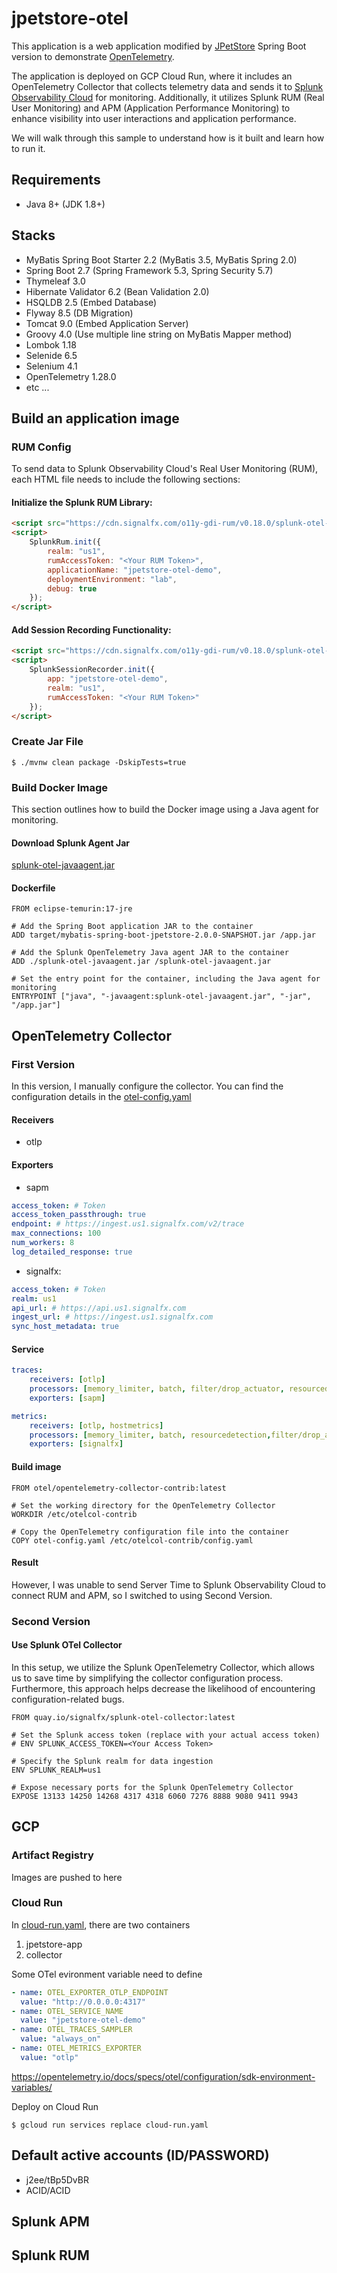 # jpetstore-otel

This application is a web application modified by [JPetStore](https://github.com/kazuki43zoo/mybatis-spring-boot-jpetstore) Spring Boot version to demonstrate [OpenTelemetry](https://opentelemetry.io/docs/). 

The application is deployed on GCP Cloud Run, where it includes an OpenTelemetry Collector that collects telemetry data and sends it to [Splunk Observability Cloud](https://www.splunk.com/en_us/products/observability-cloud.html) for monitoring. Additionally, it utilizes Splunk RUM (Real User Monitoring) and APM (Application Performance Monitoring) to enhance visibility into user interactions and application performance.

We will walk through this sample to understand how is it built and learn how to run it.

## Requirements

* Java 8+ (JDK 1.8+)

## Stacks

* MyBatis Spring Boot Starter 2.2 (MyBatis 3.5, MyBatis Spring 2.0)
* Spring Boot 2.7 (Spring Framework 5.3, Spring Security 5.7)
* Thymeleaf 3.0
* Hibernate Validator 6.2 (Bean Validation 2.0)
* HSQLDB 2.5 (Embed Database)
* Flyway 8.5 (DB Migration)
* Tomcat 9.0 (Embed Application Server)
* Groovy 4.0 (Use multiple line string on MyBatis Mapper method)
* Lombok 1.18
* Selenide 6.5
* Selenium 4.1
* OpenTelemetry 1.28.0
* etc ...

## Build an application image 
### RUM Config
To send data to Splunk Observability Cloud's Real User Monitoring (RUM), each HTML file needs to include the following sections:
#### Initialize the Splunk RUM Library:
``` html
<script src="https://cdn.signalfx.com/o11y-gdi-rum/v0.18.0/splunk-otel-web.js" crossorigin="anonymous"></script>
<script>
    SplunkRum.init({
        realm: "us1",
        rumAccessToken: "<Your RUM Token>",
        applicationName: "jpetstore-otel-demo",
        deploymentEnvironment: "lab",
        debug: true
    });
</script>
```
#### Add Session Recording Functionality:
```html
<script src="https://cdn.signalfx.com/o11y-gdi-rum/v0.18.0/splunk-otel-web-session-recorder.js" crossorigin="anonymous"></script>
<script>
    SplunkSessionRecorder.init({
        app: "jpetstore-otel-demo",
        realm: "us1",
        rumAccessToken: "<Your RUM Token>"
    });
</script>
```
### Create Jar File
```
$ ./mvnw clean package -DskipTests=true
```
### Build Docker Image
This section outlines how to build the Docker image using a Java agent for monitoring.
#### Download Splunk Agent Jar
[splunk-otel-javaagent.jar](https://github.com/signalfx/splunk-otel-java/releases/tag/v2.7.0)
#### Dockerfile
```
FROM eclipse-temurin:17-jre

# Add the Spring Boot application JAR to the container
ADD target/mybatis-spring-boot-jpetstore-2.0.0-SNAPSHOT.jar /app.jar

# Add the Splunk OpenTelemetry Java agent JAR to the container
ADD ./splunk-otel-javaagent.jar /splunk-otel-javaagent.jar

# Set the entry point for the container, including the Java agent for monitoring
ENTRYPOINT ["java", "-javaagent:splunk-otel-javaagent.jar", "-jar", "/app.jar"]
```

## OpenTelemetry Collector
### First Version
In this version, I manually configure the collector. You can find the configuration details in the [otel-config.yaml](https://github.com/scw0108/jpetstore-otel/blob/master/otel-config.yaml)
#### Receivers
* otlp
#### Exporters
* sapm
``` yaml
access_token: # Token
access_token_passthrough: true
endpoint: # https://ingest.us1.signalfx.com/v2/trace
max_connections: 100
num_workers: 8
log_detailed_response: true
```
* signalfx:
```yaml
access_token: # Token
realm: us1
api_url: # https://api.us1.signalfx.com
ingest_url: # https://ingest.us1.signalfx.com
sync_host_metadata: true
```
#### Service
```yaml
traces:
    receivers: [otlp]
    processors: [memory_limiter, batch, filter/drop_actuator, resourcedetection]
    exporters: [sapm]
```
```yaml
metrics:
    receivers: [otlp, hostmetrics]
    processors: [memory_limiter, batch, resourcedetection,filter/drop_actuator, resource]
    exporters: [signalfx]
```
#### Build image
```
FROM otel/opentelemetry-collector-contrib:latest

# Set the working directory for the OpenTelemetry Collector
WORKDIR /etc/otelcol-contrib

# Copy the OpenTelemetry configuration file into the container
COPY otel-config.yaml /etc/otelcol-contrib/config.yaml
```
#### Result
However, I was unable to send Server Time to Splunk Observability Cloud to connect RUM and APM, so I switched to using Second Version.

### Second Version
#### Use Splunk OTel Collector
In this setup, we utilize the Splunk OpenTelemetry Collector, which allows us to save time by simplifying the collector configuration process. Furthermore, this approach helps decrease the likelihood of encountering configuration-related bugs.
```
FROM quay.io/signalfx/splunk-otel-collector:latest

# Set the Splunk access token (replace with your actual access token)
# ENV SPLUNK_ACCESS_TOKEN=<Your Access Token>

# Specify the Splunk realm for data ingestion
ENV SPLUNK_REALM=us1

# Expose necessary ports for the Splunk OpenTelemetry Collector
EXPOSE 13133 14250 14268 4317 4318 6060 7276 8888 9080 9411 9943
```

## GCP
### Artifact Registry
Images are pushed to here
### Cloud Run
In [cloud-run.yaml](https://github.com/scw0108/jpetstore-otel/blob/master/cloud-run.yaml), there are two containers
  1. jpetstore-app
  2. collector

Some OTel evironment variable need to define
```yaml
- name: OTEL_EXPORTER_OTLP_ENDPOINT
  value: "http://0.0.0.0:4317"
- name: OTEL_SERVICE_NAME
  value: "jpetstore-otel-demo"
- name: OTEL_TRACES_SAMPLER
  value: "always_on"
- name: OTEL_METRICS_EXPORTER
  value: "otlp"           
```
https://opentelemetry.io/docs/specs/otel/configuration/sdk-environment-variables/

Deploy on Cloud Run
```
$ gcloud run services replace cloud-run.yaml
```

## Default active accounts (ID/PASSWORD)

* j2ee/tBp5DvBR
* ACID/ACID

## Splunk APM

## Splunk RUM
